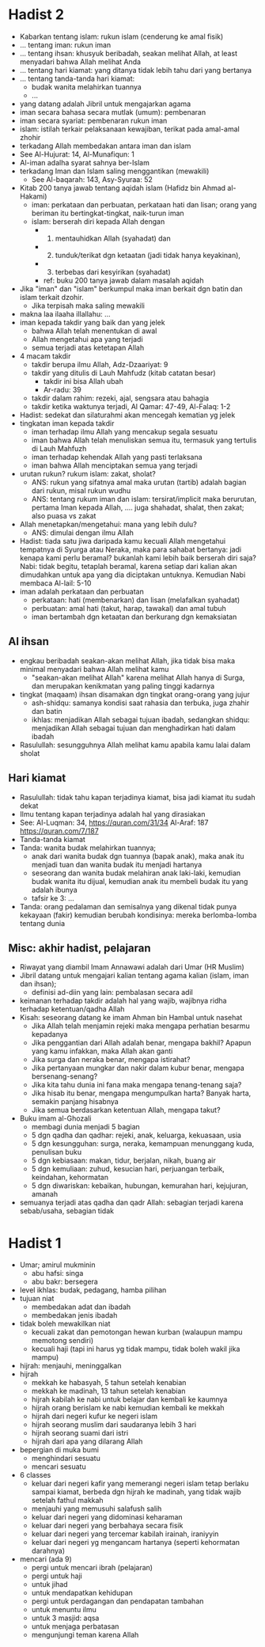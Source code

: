 
# Hadist 2
* Kabarkan tentang islam: rukun islam (cenderung ke amal fisik)
* ... tentang iman: rukun iman
* ... tentang ihsan: khusyuk beribadah, seakan melihat Allah, at least menyadari bahwa Allah melihat Anda
* ... tentang hari kiamat: yang ditanya tidak lebih tahu dari yang bertanya
* ... tentang tanda-tanda hari kiamat:
  * budak wanita melahirkan tuannya
  * ...
* yang datang adalah Jibril untuk mengajarkan agama
* iman secara bahasa secara mutlak (umum): pembenaran
* iman secara syariat: pembenaran rukun iman
* islam: istilah terkair pelaksanaan kewajiban, terikat pada amal-amal zhohir
* terkadang Allah membedakan antara iman dan islam
 * See Al-Hujurat: 14, Al-Munafiqun: 1
* Al-iman adalha syarat sahnya ber-Islam
* terkadang Iman dan Islam saling menggantikan (mewakili)
  * See Al-baqarah: 143, Asy-Syuraa: 52
* Kitab 200 tanya jawab tentang aqidah islam (Hafidz bin Ahmad al-Hakami)
  * iman: perkataan dan perbuatan,
    perkataan hati dan lisan;
    orang yang beriman itu bertingkat-tingkat, naik-turun iman
  * islam: berserah diri kepada Allah dengan 
    * 1) mentauhidkan Allah (syahadat) dan 
    * 2) tunduk/terikat dgn ketaatan (jadi tidak hanya keyakinan), 
    * 3) terbebas dari kesyirikan (syahadat)
    * ref: buku 200 tanya jawab dalam masalah aqidah
* Jika "iman" dan "islam" berkumpul maka iman berkait dgn batin dan islam terkait dzohir.
  * Jika terpisah maka saling mewakili
* makna laa ilaaha illallahu: ...
* iman kepada takdir yang baik dan yang jelek
  * bahwa Allah telah menentukan di awal
  * Allah mengetahui apa yang terjadi
  * semua terjadi atas ketetapan Allah
* 4 macam takdir
  * takdir berupa ilmu Allah, Adz-Dzaariyat: 9 
  * takdir yang ditulis di Lauh Mahfudz (kitab catatan besar)
    * takdir ini bisa Allah ubah
    * Ar-radu: 39
  * takdir dalam rahim: rezeki, ajal, sengsara atau bahagia
  * takdir ketika waktunya terjadi, Al Qamar: 47-49, 
    Al-Falaq: 1-2
* Hadist: sedekat dan silaturahmi akan mencegah kematian yg jelek
* tingkatan iman kepada takdir
  * iman terhadap ilmu Allah yang mencakup segala sesuatu
  * iman bahwa Allah telah menuliskan semua itu, termasuk yang tertulis di Lauh Mahfuzh
  * iman terhadap kehendak Allah yang pasti terlaksana
  * iman bahwa Allah menciptakan semua yang terjadi
* urutan rukun? rukum islam: zakat, sholat?
  * ANS: rukun yang sifatnya amal maka urutan (tartib) adalah bagian dari rukun, misal rukun wudhu
  * ANS: tentang rukum iman dan islam: tersirat/implicit maka berurutan, pertama Iman kepada Allah, .... juga shahadat, shalat, then zakat; also puasa vs zakat
* Allah menetapkan/mengetahui: mana yang lebih dulu?
  * ANS: dimulai dengan ilmu Allah
* Hadist: tiada satu jiwa daripada kamu kecuali Allah mengetahui tempatnya di Syurga atau Neraka, maka para sahabat bertanya: jadi kenapa kami perlu beramal? bukanlah kami lebih baik berserah diri saja? Nabi: tidak begitu, tetaplah beramal, karena setiap dari kalian akan dimudahkan untuk apa yang dia diciptakan untuknya. Kemudian Nabi membaca Al-lail: 5-10
* iman adalah perkataan dan perbuatan
  * perkataan: hati (membenarkan) dan lisan (melafalkan syahadat)
  * perbuatan: amal hati (takut, harap, tawakal) dan amal tubuh
  * iman bertambah dgn ketaatan dan berkurang dgn kemaksiatan

## Al ihsan
* engkau beribadah seakan-akan melihat Allah, 
  jika tidak bisa maka minimal menyadari bahwa Allah melihat kamu
  * "seakan-akan melihat Allah" karena melihat Allah hanya di Surga, 
    dan merupakan kenikmatan yang paling tinggi kadarnya
* tingkat (maqaam) ihsan disamakan dgn tingkat orang-orang yang jujur
  * ash-shidqu: samanya kondisi saat rahasia dan terbuka, 
    juga zhahir dan batin
  * ikhlas: menjadikan Allah sebagai tujuan ibadah,
    sedangkan shidqu: menjadikan Allah sebagai tujuan 
    dan menghadirkan hati dalam ibadah
* Rasulullah: 
  sesungguhnya Allah melihat kamu apabila kamu lalai dalam sholat

## Hari kiamat
* Rasulullah: tidak tahu kapan terjadinya kiamat, 
  bisa jadi kiamat itu sudah dekat
* Ilmu tentang kapan terjadinya adalah hal yang dirasiakan
* See: Al-Luqman: 34, https://quran.com/31/34
  Al-Araf: 187 https://quran.com/7/187
* Tanda-tanda kiamat
* Tanda: wanita budak melahirkan tuannya;
  * anak dari wanita budak dgn tuannya (bapak anak), 
    maka anak itu menjadi tuan dan wanita budak itu menjadi hartanya
  * seseorang dan wanita budak melahiran anak laki-laki, kemudian 
    budak wanita itu dijual, kemudian anak itu membeli budak itu yang       adalah ibunya
  * tafsir ke 3: ...
* Tanda: 
  orang pedalaman dan semisalnya yang dikenal tidak punya kekayaan 
  (fakir) kemudian berubah kondisinya: 
  mereka berlomba-lomba tentang dunia
 
## Misc: akhir hadist, pelajaran
* Riwayat yang diambil Imam Annawawi adalah dari Umar (HR Muslim)
* Jibril datang untuk mengajari kalian tentang agama kalian 
  (islam, iman dan ihsan);
  * definisi ad-diin yang lain: pembalasan secara adil
* keimanan terhadap takdir adalah hal yang wajib,
  wajibnya ridha terhadap ketentuan/qadha Allah
* Kisah: seseorang datang ke imam Ahman bin Hambal untuk nasehat
  * Jika Allah telah menjamin rejeki maka mengapa perhatian besarmu kepadanya
  * Jika penggantian dari Allah adalah benar, mengapa bakhil?
  Apapun yang kamu infakkan, maka Allah akan ganti
  * Jika surga dan neraka benar, mengapa istirahat?
  * Jika pertanyaan mungkar dan nakir dalam kubur benar, mengapa bersenang-senang?
  * Jika kita tahu dunia ini fana maka mengapa tenang-tenang saja?
  * Jika hisab itu benar, mengapa mengumpulkan harta?
    Banyak harta, semakin panjang hisabnya
  * Jika semua berdasarkan ketentuan Allah, mengapa takut?
* Buku imam al-Ghozali
  * membagi dunia menjadi 5 bagian
  * 5 dgn qadha dan qadhar: rejeki, anak, keluarga, kekuasaan, usia
  * 5 dgn kesungguhan: surga, neraka, kemampuan menunggang kuda, penulisan buku
  * 5 dgn kebiasaan: makan, tidur, berjalan, nikah, buang air
  * 5 dgn kemuliaan: zuhud, kesucian hari, perjuangan terbaik, keindahan, kehormatan
  * 5 dgn diwariskan: kebaikan, hubungan, kemurahan hari, kejujuran, amanah
* semuanya terjadi atas qadha dan qadr Allah:
  sebagian terjadi karena sebab/usaha, sebagian tidak

# Hadist 1
* Umar; amirul mukminin
  * abu hafsi: singa
  * abu bakr: bersegera
* level ikhlas:
  budak, pedagang, hamba pilihan
* tujuan niat
  * membedakan adat dan ibadah
  * membedakan jenis ibadah
* tidak boleh mewakilkan niat
  * kecuali zakat dan pemotongan hewan kurban (walaupun mampu memotong sendiri)
  * kecuali haji (tapi ini harus yg tidak mampu, tidak boleh wakil jika mampu)
* hijrah: menjauhi, meninggalkan
* hijrah
  * mekkah ke habasyah, 5 tahun setelah kenabian
  * mekkah ke madinah, 13 tahun setelah kenabian
  * hijrah kabilah ke nabi untuk belajar dan kembali ke kaumnya
  * hijrah orang berislam ke nabi kemudian kembali ke mekkah
  * hijrah dari negeri kufur ke negeri islam
  * hijrah seorang muslim dari saudaranya lebih 3 hari
  * hijrah seorang suami dari istri
  * hijrah dari apa yang dilarang Allah
* bepergian di muka bumi
  * menghindari sesuatu
  * mencari sesuatu
* 6 classes
  * keluar dari negeri kafir yang memerangi negeri islam
    tetap berlaku sampai kiamat,
    berbeda dgn hijrah ke madinah, yang tidak wajib setelah fathul makkah
  * menjauhi yang memusuhi salafush salih
  * keluar dari negeri yang didominasi keharaman
  * keluar dari negeri yang berbahaya secara fisik
  * keluar dari negeri yang tercemar
    kabilah irainah, iraniyyin
  * keluar dari negeri yg mengancam hartanya (seperti kehormatan darahnya)
* mencari (ada 9)
  * pergi untuk mencari ibrah (pelajaran)
  * pergi untuk haji
  * untuk jihad
  * untuk mendapatkan kehidupan
  * pergi untuk perdagangan dan pendapatan tambahan
  * untuk menuntu ilmu
  * untuk 3 masjid: aqsa
  * untuk menjaga perbatasan
  * mengunjungi teman karena Allah

